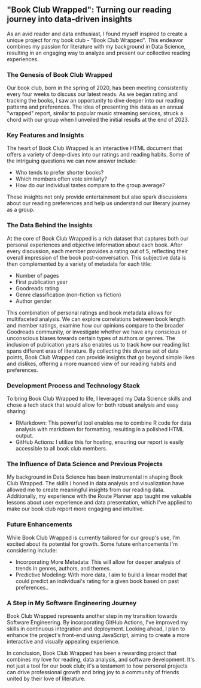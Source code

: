 ## "Book Club Wrapped": Turning our reading journey into data-driven insights

As an avid reader and data enthusiast, I found myself inspired to create a unique project for my book club - "Book Club Wrapped". This endeavor combines my passion for literature with my background in Data Science, resulting in an engaging way to analyze and present our collective reading experiences.

### The Genesis of Book Club Wrapped
Our book club, born in the spring of 2020, has been meeting consistently every four weeks to discuss our latest reads. As we began rating and tracking the books, I saw an opportunity to dive deeper into our reading patterns and preferences. The idea of presenting this data as an annual "wrapped" report, similar to popular music streaming services, struck a chord with our group when I unveiled the initial results at the end of 2023.

### Key Features and Insights
The heart of Book Club Wrapped is an interactive HTML document that offers a variety of deep-dives into our ratings and reading habits. Some of the intriguing questions we can now answer include:

- Who tends to prefer shorter books?
- Which members often vote similarly?
- How do our individual tastes compare to the group average?

These insights not only provide entertainment but also spark discussions about our reading preferences and help us understand our literary journey as a group.

### The Data Behind the Insights
At the core of Book Club Wrapped is a rich dataset that captures both our personal experiences and objective information about each book. After every discussion, each member provides a rating out of 5, reflecting their overall impression of the book post-conversation. This subjective data is then complemented by a variety of metadata for each title:

- Number of pages
- First publication year
- Goodreads rating
- Genre classification (non-fiction vs fiction)
- Author gender

This combination of personal ratings and book metadata allows for multifaceted analysis. We can explore correlations between book length and member ratings, examine how our opinions compare to the broader Goodreads community, or investigate whether we have any conscious or unconscious biases towards certain types of authors or genres. The inclusion of publication years also enables us to track how our reading list spans different eras of literature. By collecting this diverse set of data points, Book Club Wrapped can provide insights that go beyond simple likes and dislikes, offering a more nuanced view of our reading habits and preferences.

### Development Process and Technology Stack
To bring Book Club Wrapped to life, I leveraged my Data Science skills and chose a tech stack that would allow for both robust analysis and easy sharing:

- RMarkdown: This powerful tool enables me to combine R code for data analysis with markdown for formatting, resulting in a polished HTML output.
- GitHub Actions: I utilize this for hosting, ensuring our report is easily accessible to all book club members.

### The Influence of Data Science and Previous Projects
My background in Data Science has been instrumental in shaping Book Club Wrapped. The skills I honed in data analysis and visualization have allowed me to create meaningful insights from our reading data. Additionally, my experience with the Route Planner app taught me valuable lessons about user experience and data presentation, which I've applied to make our book club report more engaging and intuitive.

### Future Enhancements
While Book Club Wrapped is currently tailored for our group's use, I'm excited about its potential for growth. Some future enhancements I'm considering include:

- Incorporating More Metadata: This will allow for deeper analysis of trends in genres, authors, and themes.
- Predictive Modeling: With more data, I aim to build a linear model that could predict an individual's rating for a given book based on past preferences..

### A Step in My Software Engineering Journey
Book Club Wrapped represents another step in my transition towards Software Engineering. By incorporating GitHub Actions, I've improved my skills in continuous integration and deployment. Looking ahead, I plan to enhance the project's front-end using JavaScript, aiming to create a more interactive and visually appealing experience.

In conclusion, Book Club Wrapped has been a rewarding project that combines my love for reading, data analysis, and software development. It's not just a tool for our book club; it's a testament to how personal projects can drive professional growth and bring joy to a community of friends united by their love of literature.